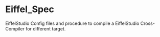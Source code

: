 Eiffel_Spec
===========

EiffelStudio Config files and procedure to compile a EiffelStudio Cross-Compiler for different target.